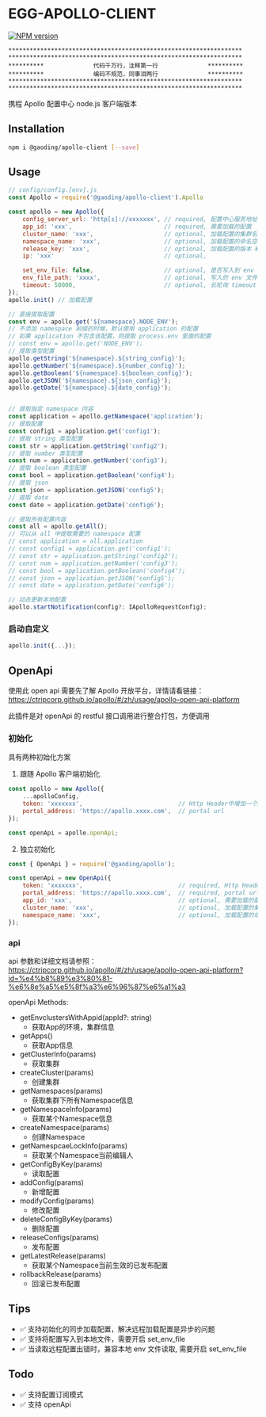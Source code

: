 # EGG-APOLLO-CLIENT
[![NPM version][npm-image]][npm-url]

[npm-image]: https://img.shields.io/npm/v/@gaoding/apollo-client.svg?style=flat-square
[npm-url]: https://npmjs.org/package/@gaoding/apollo-client

    ******************************************************************
    ******************************************************************
    **********              代码千万行，注释第一行              **********
    **********              编码不规范，同事泪两行              **********
    ******************************************************************
    ******************************************************************

携程 Apollo 配置中心 node.js 客户端版本

## Installation
```bash
npm i @gaoding/apollo-client [--save]
```

## Usage

```js
// config/config.[env].js
const Apollo = require('@gaoding/apollo-client').Apollo

const apollo = new Apollo({
    config_server_url: 'http[s]://xxxxxxx', // required, 配置中心服务地址
    app_id: 'xxx',                          // required, 需要加载的配置
    cluster_name: 'xxx',                    // optional, 加载配置的集群名称, default: 'default'
    namespace_name: 'xxx',                  // optional, 加载配置的命名空间, default: 'application'
    release_key: 'xxx',                     // optional, 加载配置的版本 key, default: ''
    ip: 'xxx'                               // optional,

    set_env_file: false,                    // optional, 是否写入到 env 文件, default: false
    env_file_path: 'xxxx',                  // optional, 写入的 env 文件路径, default: ${app.baseDir}/.env.apollo
    timeout: 50000,                         // optional, 长轮询 timeout 设置，默认 50000
});
apollo.init() // 加载配置
```

```js
// 直接提取配置
const env = apollo.get('${namespace}.NODE_ENV');
// 不添加 namespace 前缀的时候，默认使用 application 的配置
// 如果 application 不包含该配置，则提取 process.env 里面的配置
// const env = apollo.get('NODE_ENV');
// 提取类型配置
apollo.getString('${namespace}.${string_config}');
apollo.getNumber('${namespace}.${number_config}');
apollo.getBoolean('${namespace}.${boolean_config}');
apollo.getJSON('${namespace}.${json_config}');
apollo.getDate('${namespace}.${date_config}');


// 提取指定 namespace 内容
const application = apollo.getNamespace('application');
// 提取配置
const config1 = application.get('config1');
// 提取 string 类型配置
const str = application.getString('config2');
// 提取 number 类型配置
const num = application.getNumber('config3');
// 提取 boolean 类型配置
const bool = application.getBoolean('config4');
// 提取 json
const json = application.getJSON('config5');
// 提取 date
const date = application.getDate('config6');

// 提取所有配置内容
const all = apollo.getAll();
// 可以从 all 中提取需要的 namespace 配置
// const application = all.application
// const config1 = application.get('config1');
// const str = application.getString('config2');
// const num = application.getNumber('config3');
// const bool = application.getBoolean('config4');
// const json = application.getJSON('config5');
// const date = application.getDate('config6');

// 动态更新本地配置
apollo.startNotification(config?: IApolloRequestConfig);
```

### 启动自定义
```js
apollo.init({...});
```

## OpenApi
使用此 open api 需要先了解 Apollo 开放平台，详情请看链接：https://ctripcorp.github.io/apollo/#/zh/usage/apollo-open-api-platform

此插件是对 openApi 的 restful 接口调用进行整合打包，方便调用

### 初始化
具有两种初始化方案

1. 跟随 Apollo 客户端初始化
```js
const apollo = new Apollo({
    ...apolloConfig,
    token: 'xxxxxxx',                           // Http Header中增加一个Authorization字段，字段值为申请的token
    portal_address: 'https://apollo.xxxx.com',  // portal url
});

const openApi = apolle.openApi;
```
2. 独立初始化
```js
const { OpenApi } = require('@gaoding/apollo');

const openApi = new OpenApi({
    token: 'xxxxxxx',                           // required, Http Header中增加一个Authorization字段，字段值为申请的token
    portal_address: 'https://apollo.xxxx.com',  // required, portal url
    app_id: 'xxx',                              // optional, 需要加载的配置
    cluster_name: 'xxx',                        // optional, 加载配置的集群名称, default: 'default'
    namespace_name: 'xxx',                      // optional, 加载配置的命名空间, default: 'application'
});
```

### api
api 参数和详细文档请参照：https://ctripcorp.github.io/apollo/#/zh/usage/apollo-open-api-platform?id=%e4%b8%89%e3%80%81-%e6%8e%a5%e5%8f%a3%e6%96%87%e6%a1%a3

openApi Methods:
- getEnvclustersWithAppid(appId?: string)
  - 获取App的环境，集群信息
- getApps()
  - 获取App信息
- getClusterInfo(params)
  - 获取集群
- createCluster(params)
  - 创建集群
- getNamespaces(params)
  - 获取集群下所有Namespace信息
- getNamespaceInfo(params)
  - 获取某个Namespace信息
- createNamespace(params)
  - 创建Namespace
- getNamespcaeLockInfo(params)
  - 获取某个Namespace当前编辑人
- getConfigByKey(params)
  - 读取配置
- addConfig(params)
  - 新增配置
- modifyConfig(params)
  - 修改配置
- deleteConfigByKey(params)
  - 删除配置
- releaseConfigs(params)
  - 发布配置
- getLatestRelease(params)
  - 获取某个Namespace当前生效的已发布配置
- rollbackRelease(params)
  - 回滚已发布配置
## Tips
- ✅ 支持初始化的同步加载配置，解决远程加载配置是异步的问题
- ✅ 支持将配置写入到本地文件，需要开启 set_env_file
- ✅ 当读取远程配置出错时，兼容本地 env 文件读取, 需要开启 set_env_file

## Todo
- ✅ 支持配置订阅模式
- ✅ 支持 openApi